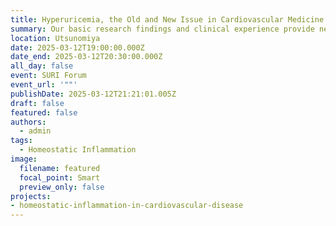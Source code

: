 ```yaml
---
title: Hyperuricemia, the Old and New Issue in Cardiovascular Medicine
summary: Our basic research findings and clinical experience provide new insight into therapeutic strategy for hyperuricemia in patients with cardiovascular disease.
location: Utsunomiya
date: 2025-03-12T19:00:00.000Z
date_end: 2025-03-12T20:30:00.000Z
all_day: false
event: SURI Forum
event_url: '""'
publishDate: 2025-03-12T21:21:01.005Z
draft: false
featured: false
authors:
  - admin
tags:
  - Homeostatic Inflammation
image:
  filename: featured
  focal_point: Smart
  preview_only: false
projects: 
- homeostatic-inflammation-in-cardiovascular-disease
---
```

